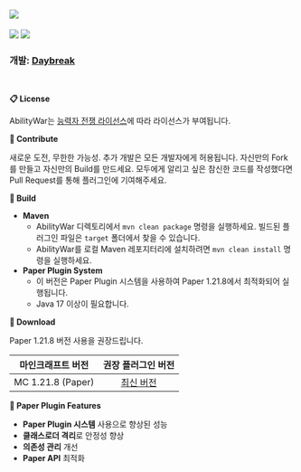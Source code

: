 # <img src="https://user-images.githubusercontent.com/39194432/96130737-475da400-0f33-11eb-9334-947ebd802aff.png">
<img src="https://img.shields.io/github/v/release/DayBreak365/AbilityWar?style=flat-square"></img>
<img src="https://img.shields.io/github/last-commit/DayBreak365/AbilityWar?style=flat-square"></img>
### 개발: [Daybreak](https://github.com/DayBreak365)
<br/>

**📋 License**

AbilityWar는 [능력자 전쟁 라이선스](https://github.com/DayBreak365/AbilityWar/blob/master/LICENSE.md)에 따라 라이선스가 부여됩니다.

**📎 Contribute**

새로운 도전, 무한한 가능성. 추가 개발은 모든 개발자에게 허용됩니다. 자신만의 Fork를 만들고 자신만의 Build를 만드세요.
모두에게 알리고 싶은 참신한 코드를 작성했다면 Pull Request를 통해 플러그인에 기여해주세요.

**🔧 Build**
- **Maven**
    - AbilityWar 디렉토리에서 `mvn clean package` 명령을 실행하세요. 빌드된 플러그인 파일은 `target` 폴더에서 찾을 수 있습니다.
    - AbilityWar를 로컬 Maven 레포지터리에 설치하려면 `mvn clean install` 명령을 실행하세요.
- **Paper Plugin System**
    - 이 버전은 Paper Plugin 시스템을 사용하여 Paper 1.21.8에서 최적화되어 실행됩니다.
    - Java 17 이상이 필요합니다.

**🔗 Download**

Paper 1.21.8 버전 사용을 권장드립니다.

| 마인크래프트 버전 | 권장 플러그인 버전 |
|:----:|:----:|
| MC 1.21.8 (Paper) | [최신 버전](https://github.com/DayBreak365/AbilityWar/releases/latest) |

**🚀 Paper Plugin Features**

- **Paper Plugin 시스템** 사용으로 향상된 성능
- **클래스로더 격리**로 안정성 향상
- **의존성 관리** 개선
- **Paper API** 최적화
